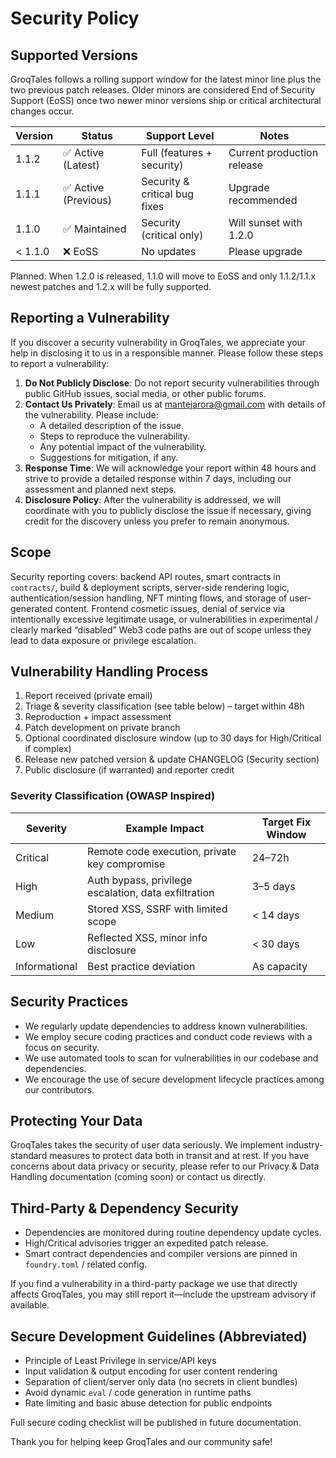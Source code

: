 # Security Policy

## Supported Versions

GroqTales follows a rolling support window for the latest minor line plus the two previous patch
releases. Older minors are considered End of Security Support (EoSS) once two newer minor versions
ship or critical architectural changes occur.

| Version | Status               | Support Level                 | Notes                      |
| ------- | -------------------- | ----------------------------- | -------------------------- |
| 1.1.2   | ✅ Active (Latest)   | Full (features + security)    | Current production release |
| 1.1.1   | ✅ Active (Previous) | Security & critical bug fixes | Upgrade recommended        |
| 1.1.0   | ✅ Maintained        | Security (critical only)      | Will sunset with 1.2.0     |
| < 1.1.0 | ❌ EoSS              | No updates                    | Please upgrade             |

Planned: When 1.2.0 is released, 1.1.0 will move to EoSS and only 1.1.2/1.1.x newest patches and
1.2.x will be fully supported.

## Reporting a Vulnerability

If you discover a security vulnerability in GroqTales, we appreciate your help in disclosing it to
us in a responsible manner. Please follow these steps to report a vulnerability:

1. **Do Not Publicly Disclose**: Do not report security vulnerabilities through public GitHub
   issues, social media, or other public forums.
2. **Contact Us Privately**: Email us at [mantejarora@gmail.com](mailto:mantejarora@gmail.com) with
   details of the vulnerability. Please include:
   - A detailed description of the issue.
   - Steps to reproduce the vulnerability.
   - Any potential impact of the vulnerability.
   - Suggestions for mitigation, if any.
3. **Response Time**: We will acknowledge your report within 48 hours and strive to provide a
   detailed response within 7 days, including our assessment and planned next steps.
4. **Disclosure Policy**: After the vulnerability is addressed, we will coordinate with you to
   publicly disclose the issue if necessary, giving credit for the discovery unless you prefer to
   remain anonymous.

## Scope

Security reporting covers: backend API routes, smart contracts in `contracts/`, build & deployment
scripts, server-side rendering logic, authentication/session handling, NFT minting flows, and
storage of user-generated content. Frontend cosmetic issues, denial of service via intentionally
excessive legitimate usage, or vulnerabilities in experimental / clearly marked “disabled” Web3 code
paths are out of scope unless they lead to data exposure or privilege escalation.

## Vulnerability Handling Process

1. Report received (private email)
2. Triage & severity classification (see table below) – target within 48h
3. Reproduction + impact assessment
4. Patch development on private branch
5. Optional coordinated disclosure window (up to 30 days for High/Critical if complex)
6. Release new patched version & update CHANGELOG (Security section)
7. Public disclosure (if warranted) and reporter credit

### Severity Classification (OWASP Inspired)

| Severity      | Example Impact                                       | Target Fix Window |
| ------------- | ---------------------------------------------------- | ----------------- |
| Critical      | Remote code execution, private key compromise        | 24–72h            |
| High          | Auth bypass, privilege escalation, data exfiltration | 3–5 days          |
| Medium        | Stored XSS, SSRF with limited scope                  | < 14 days         |
| Low           | Reflected XSS, minor info disclosure                 | < 30 days         |
| Informational | Best practice deviation                              | As capacity       |

## Security Practices

- We regularly update dependencies to address known vulnerabilities.
- We employ secure coding practices and conduct code reviews with a focus on security.
- We use automated tools to scan for vulnerabilities in our codebase and dependencies.
- We encourage the use of secure development lifecycle practices among our contributors.

## Protecting Your Data

GroqTales takes the security of user data seriously. We implement industry-standard measures to
protect data both in transit and at rest. If you have concerns about data privacy or security,
please refer to our Privacy & Data Handling documentation (coming soon) or contact us directly.

## Third-Party & Dependency Security

- Dependencies are monitored during routine dependency update cycles.
- High/Critical advisories trigger an expedited patch release.
- Smart contract dependencies and compiler versions are pinned in `foundry.toml` / related config.

If you find a vulnerability in a third-party package we use that directly affects GroqTales, you may
still report it—include the upstream advisory if available.

## Secure Development Guidelines (Abbreviated)

- Principle of Least Privilege in service/API keys
- Input validation & output encoding for user content rendering
- Separation of client/server only data (no secrets in client bundles)
- Avoid dynamic `eval` / code generation in runtime paths
- Rate limiting and basic abuse detection for public endpoints

Full secure coding checklist will be published in future documentation.

Thank you for helping keep GroqTales and our community safe!
